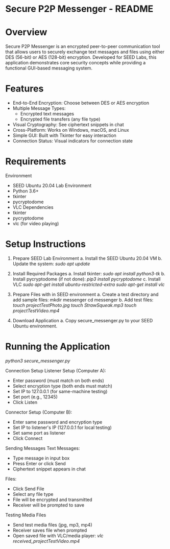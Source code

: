 # Secure P2P Messenger - README
# Overview
Secure P2P Messenger is an encrypted peer-to-peer communication tool that allows users to securely exchange text messages and files using either DES (56-bit) or AES (128-bit) encryption. Developed for SEED Labs, this application demonstrates core security concepts while providing a functional GUI-based messaging system.

# Features
  - End-to-End Encryption: Choose between DES or AES encryption
  - Multiple Message Types:
    - Encrypted text messages
    - Encrypted file transfers (any file type)
  - Visual Cryptography: See ciphertext snippets in chat
  - Cross-Platform: Works on Windows, macOS, and Linux
  - Simple GUI: Built with Tkinter for easy interaction
  - Connection Status: Visual indicators for connection state

# Requirements
Environment
  - SEED Ubuntu 20.04 Lab Environment
  - Python 3.6+
  - tkinter
  - pycryptodome
  - VLC
Dependencies
  - tkinter
  - pycryptodome
  - vlc (for video playing)

# Setup Instructions
1. Prepare SEED Lab Environment
   a. Install the SEED Ubuntu 20.04 VM
   b. Update the system: _sudo apt update_

2. Install Required Packages
  a. Install tkinter: _sudo apt install python3-tk_
  b. Install pycryptodome (if not done): _pip3 install pycryptodome_
  c. Install VLC
    _sudo apt-get install ubuntu-restricted-extra_
    _sudo apt-get install vlc_

3. Prepare Files with in SEED environment
  a. Create a test directory and add sample files:
    mkdir messenger
    cd messenger
  b. Add test files:
    _touch projectTestPhoto.jpg_
    _touch StrawSqueak.mp3_
    _touch projectTestVideo.mp4_

4. Download Application
  a. Copy secure_messenger.py to your SEED Ubuntu environment.

# Running the Application
  _python3 secure_messenger.py_

Connection Setup
Listener Setup (Computer A):
  - Enter password (must match on both ends)
  - Select encryption type (both ends must match)
  - Set IP to 127.0.0.1 (for same-machine testing)
  - Set port (e.g., 12345)
  - Click Listen

Connector Setup (Computer B):
  - Enter same password and encryption type
  - Set IP to listener's IP (127.0.0.1 for local testing)
  - Set same port as listener
  - Click Connect

Sending Messages
Text Messages:
  - Type message in input box
  - Press Enter or click Send
  - Ciphertext snippet appears in chat

Files:
  - Click Send File
  - Select any file type
  - File will be encrypted and transmitted
  - Receiver will be prompted to save

Testing Media Files
  - Send test media files (jpg, mp3, mp4)
  - Receiver saves file when prompted
  - Open saved file with VLC/media player:
    _vlc received_projectTestVideo.mp4_
